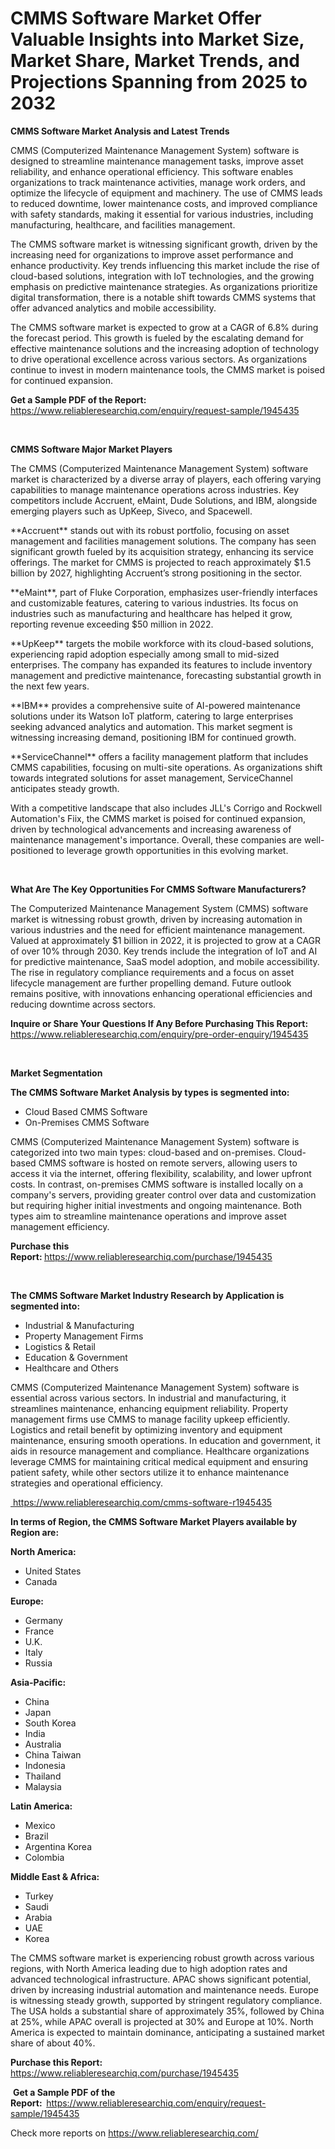 <p><h1>CMMS Software Market Offer Valuable Insights into Market Size, Market Share, Market Trends, and Projections Spanning from 2025 to 2032</h1></p><p><strong>CMMS Software Market Analysis and Latest Trends</strong></p>
<p><p>CMMS (Computerized Maintenance Management System) software is designed to streamline maintenance management tasks, improve asset reliability, and enhance operational efficiency. This software enables organizations to track maintenance activities, manage work orders, and optimize the lifecycle of equipment and machinery. The use of CMMS leads to reduced downtime, lower maintenance costs, and improved compliance with safety standards, making it essential for various industries, including manufacturing, healthcare, and facilities management.</p><p>The CMMS software market is witnessing significant growth, driven by the increasing need for organizations to improve asset performance and enhance productivity. Key trends influencing this market include the rise of cloud-based solutions, integration with IoT technologies, and the growing emphasis on predictive maintenance strategies. As organizations prioritize digital transformation, there is a notable shift towards CMMS systems that offer advanced analytics and mobile accessibility.</p><p>The CMMS software market is expected to grow at a CAGR of 6.8% during the forecast period. This growth is fueled by the escalating demand for effective maintenance solutions and the increasing adoption of technology to drive operational excellence across various sectors. As organizations continue to invest in modern maintenance tools, the CMMS market is poised for continued expansion.</p></p>
<p><strong>Get a Sample PDF of the Report:&nbsp;</strong> <a href="https://www.reliableresearchiq.com/enquiry/request-sample/1945435?utm_campaign=1674&utm_medium=2&utm_source=Github&utm_content=ia&utm_term=09032025&utm_id=cmms-software">https://www.reliableresearchiq.com/enquiry/request-sample/1945435</a></p>
<p>&nbsp;</p>
<p><strong>CMMS Software Major Market Players</strong></p>
<p><p>The CMMS (Computerized Maintenance Management System) software market is characterized by a diverse array of players, each offering varying capabilities to manage maintenance operations across industries. Key competitors include Accruent, eMaint, Dude Solutions, and IBM, alongside emerging players such as UpKeep, Siveco, and Spacewell.</p><p>**Accruent** stands out with its robust portfolio, focusing on asset management and facilities management solutions. The company has seen significant growth fueled by its acquisition strategy, enhancing its service offerings. The market for CMMS is projected to reach approximately $1.5 billion by 2027, highlighting Accruent’s strong positioning in the sector.</p><p>**eMaint**, part of Fluke Corporation, emphasizes user-friendly interfaces and customizable features, catering to various industries. Its focus on industries such as manufacturing and healthcare has helped it grow, reporting revenue exceeding $50 million in 2022.</p><p>**UpKeep** targets the mobile workforce with its cloud-based solutions, experiencing rapid adoption especially among small to mid-sized enterprises. The company has expanded its features to include inventory management and predictive maintenance, forecasting substantial growth in the next few years.</p><p>**IBM** provides a comprehensive suite of AI-powered maintenance solutions under its Watson IoT platform, catering to large enterprises seeking advanced analytics and automation. This market segment is witnessing increasing demand, positioning IBM for continued growth.</p><p>**ServiceChannel** offers a facility management platform that includes CMMS capabilities, focusing on multi-site operations. As organizations shift towards integrated solutions for asset management, ServiceChannel anticipates steady growth.</p><p>With a competitive landscape that also includes JLL's Corrigo and Rockwell Automation's Fiix, the CMMS market is poised for continued expansion, driven by technological advancements and increasing awareness of maintenance management's importance. Overall, these companies are well-positioned to leverage growth opportunities in this evolving market.</p></p>
<p>&nbsp;</p>
<p><strong>What Are The Key Opportunities For CMMS Software Manufacturers?</strong></p>
<p><p>The Computerized Maintenance Management System (CMMS) software market is witnessing robust growth, driven by increasing automation in various industries and the need for efficient maintenance management. Valued at approximately $1 billion in 2022, it is projected to grow at a CAGR of over 10% through 2030. Key trends include the integration of IoT and AI for predictive maintenance, SaaS model adoption, and mobile accessibility. The rise in regulatory compliance requirements and a focus on asset lifecycle management are further propelling demand. Future outlook remains positive, with innovations enhancing operational efficiencies and reducing downtime across sectors.</p></p>
<p><strong>Inquire or Share Your Questions If Any Before Purchasing This Report:</strong> <a href="https://www.reliableresearchiq.com/enquiry/pre-order-enquiry/1945435?utm_campaign=1674&utm_medium=2&utm_source=Github&utm_content=ia&utm_term=09032025&utm_id=cmms-software">https://www.reliableresearchiq.com/enquiry/pre-order-enquiry/1945435</a></p>
<p>&nbsp;</p>
<p><strong>Market Segmentation</strong></p>
<p><strong>The CMMS Software Market Analysis by types is segmented into:</strong></p>
<p><ul><li>Cloud Based CMMS Software</li><li>On-Premises CMMS Software</li></ul></p>
<p><p>CMMS (Computerized Maintenance Management System) software is categorized into two main types: cloud-based and on-premises. Cloud-based CMMS software is hosted on remote servers, allowing users to access it via the internet, offering flexibility, scalability, and lower upfront costs. In contrast, on-premises CMMS software is installed locally on a company's servers, providing greater control over data and customization but requiring higher initial investments and ongoing maintenance. Both types aim to streamline maintenance operations and improve asset management efficiency.</p></p>
<p><strong>Purchase this Report:&nbsp;</strong><a href="https://www.reliableresearchiq.com/purchase/1945435?utm_campaign=1674&utm_medium=2&utm_source=Github&utm_content=ia&utm_term=09032025&utm_id=cmms-software">https://www.reliableresearchiq.com/purchase/1945435</a></p>
<p>&nbsp;</p>
<p><strong>The CMMS Software Market Industry Research by Application is segmented into:</strong></p>
<p><ul><li>Industrial & Manufacturing</li><li>Property Management Firms</li><li>Logistics & Retail</li><li>Education & Government</li><li>Healthcare and Others</li></ul></p>
<p><p>CMMS (Computerized Maintenance Management System) software is essential across various sectors. In industrial and manufacturing, it streamlines maintenance, enhancing equipment reliability. Property management firms use CMMS to manage facility upkeep efficiently. Logistics and retail benefit by optimizing inventory and equipment maintenance, ensuring smooth operations. In education and government, it aids in resource management and compliance. Healthcare organizations leverage CMMS for maintaining critical medical equipment and ensuring patient safety, while other sectors utilize it to enhance maintenance strategies and operational efficiency.</p></p>
<p><a href="https://www.reliableresearchiq.com/cmms-software-r1945435?utm_campaign=1674&utm_medium=2&utm_source=Github&utm_content=ia&utm_term=09032025&utm_id=cmms-software">&nbsp;https://www.reliableresearchiq.com/cmms-software-r1945435</a></p>
<p><strong>In terms of Region, the CMMS Software Market Players available by Region are:</strong></p>
<p>
    <p> <strong> North America: </strong>
        <ul>
            <li>United States</li>
            <li>Canada</li>
        </ul>
        </p> 
    <p> <strong> Europe: </strong>
        <ul>
            <li>Germany</li>
            <li>France</li>
            <li>U.K.</li>
            <li>Italy</li>
            <li>Russia</li>
        </ul>
        </p> 
    <p> <strong> Asia-Pacific: </strong>
        <ul>
            <li>China</li>
            <li>Japan</li>
            <li>South Korea</li>
            <li>India</li>
            <li>Australia</li>
            <li>China Taiwan</li>
            <li>Indonesia</li>
            <li>Thailand</li>
            <li>Malaysia</li>
        </ul>
        </p> 
    <p> <strong> Latin America: </strong>
        <ul>
            <li>Mexico</li>
            <li>Brazil</li>
            <li>Argentina Korea</li>
            <li>Colombia</li>
        </ul>
        </p> 
    <p> <strong> Middle East & Africa: </strong>
        <ul>
            <li>Turkey</li>
            <li>Saudi</li>
            <li>Arabia</li>
            <li>UAE</li>
            <li>Korea</li>
        </ul>
    </p>
    </p>
<p><p>The CMMS software market is experiencing robust growth across various regions, with North America leading due to high adoption rates and advanced technological infrastructure. APAC shows significant potential, driven by increasing industrial automation and maintenance needs. Europe is witnessing steady growth, supported by stringent regulatory compliance. The USA holds a substantial share of approximately 35%, followed by China at 25%, while APAC overall is projected at 30% and Europe at 10%. North America is expected to maintain dominance, anticipating a sustained market share of about 40%.</p></p>
<p><strong>Purchase this Report: </strong><a href="https://www.reliableresearchiq.com/purchase/1945435?utm_campaign=1674&utm_medium=2&utm_source=Github&utm_content=ia&utm_term=09032025&utm_id=cmms-software">https://www.reliableresearchiq.com/purchase/1945435</a></p>
<p>&nbsp;<strong>Get a Sample PDF of the Report:&nbsp;&nbsp;</strong><a href="https://www.reliableresearchiq.com/enquiry/request-sample/1945435?utm_campaign=1674&utm_medium=2&utm_source=Github&utm_content=ia&utm_term=09032025&utm_id=cmms-software">https://www.reliableresearchiq.com/enquiry/request-sample/1945435</a></p>
<p><strong></strong></p>
<p>Check more reports on <a href="https://www.reliableresearchiq.com/?utm_campaign=1674&utm_medium=2&utm_source=Github&utm_content=ia&utm_term=09032025&utm_id=cmms-software">https://www.reliableresearchiq.com/</a></p>